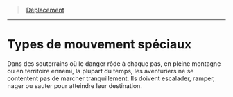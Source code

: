 ﻿---
!GenericItem
Id: movement_hd.md#types-de-mouvement-spéciaux
ParentLink: movement_hd.md#déplacement
Name: Types de mouvement spéciaux
ParentName: Déplacement
NameLevel: 1
Attributes: {}
---
> [Déplacement](hd_movement.md)

---

# Types de mouvement spéciaux

Dans des souterrains où le danger rôde à chaque pas, en pleine montagne ou en territoire ennemi, la plupart du temps, les aventuriers ne se contentent pas de marcher tranquillement. Ils doivent escalader, ramper, nager ou sauter pour atteindre leur destination.


